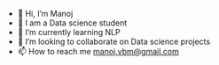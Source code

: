 - 👋 Hi, I’m Manoj
- 👀 I am a Data science student 
- 🌱 I’m currently learning NLP
- 💞️ I’m looking to collaborate on Data science projects
- 📫 How to reach me manoj.vbm@gmail.com

<!---
Manoj-vbm/Manoj-vbm is a ✨ special ✨ repository because its `README.md` (this file) appears on your GitHub profile.
You can click the Preview link to take a look at your changes.
--->
